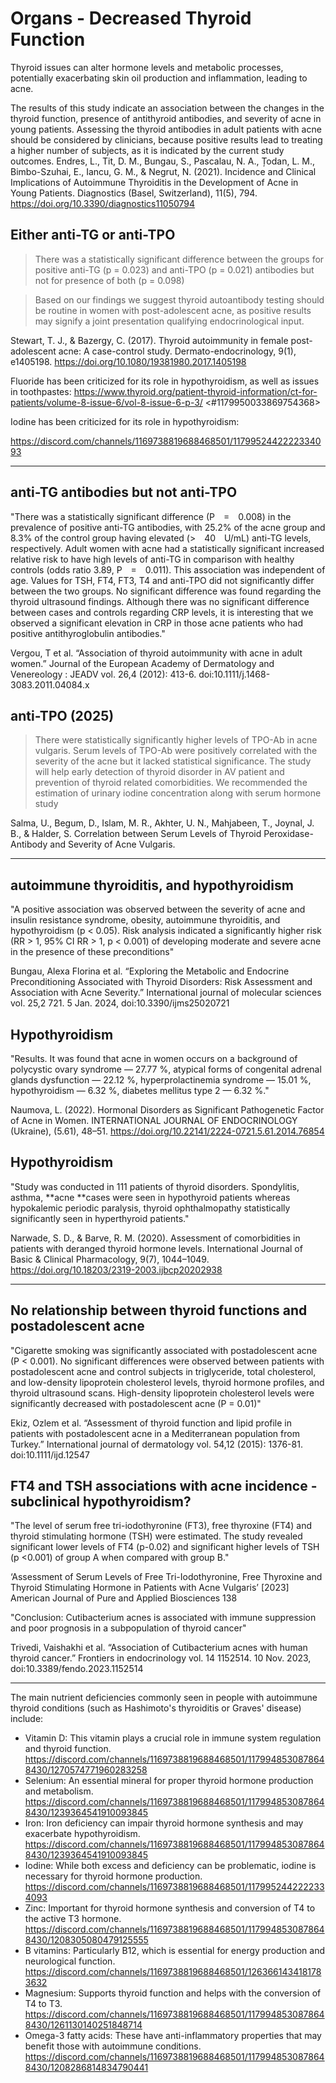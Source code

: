 # Organs - Decreased Thyroid Function

Thyroid issues can alter hormone levels and metabolic processes, potentially exacerbating skin oil production and inflammation, leading to acne.

The results of this study indicate an association between the changes in the thyroid function, presence of antithyroid antibodies, and severity of acne in young patients. Assessing the thyroid antibodies in adult patients with acne should be considered by clinicians, because positive results lead to treating a higher number of subjects, as it is indicated by the current study outcomes.
Endres, L., Tit, D. M., Bungau, S., Pascalau, N. A., Țodan, L. M., Bimbo-Szuhai, E., Iancu, G. M., & Negrut, N. (2021). Incidence and Clinical Implications of Autoimmune Thyroiditis in the Development of Acne in Young Patients. Diagnostics (Basel, Switzerland), 11(5), 794. https://doi.org/10.3390/diagnostics11050794

## Either anti-TG or anti-TPO
> There was a statistically significant difference between the groups for positive anti-TG (p = 0.023) and anti-TPO (p = 0.021) antibodies but not for presence of both (p = 0.098)

> Based on our findings we suggest thyroid autoantibody testing should be routine in women with post-adolescent acne, as positive results may signify a joint presentation qualifying endocrinological input.

Stewart, T. J., & Bazergy, C. (2017). Thyroid autoimmunity in female post-adolescent acne: A case-control study. Dermato-endocrinology, 9(1), e1405198. https://doi.org/10.1080/19381980.2017.1405198

Fluoride has been criticized for its role in hypothyroidism, as well as issues in toothpastes:
https://www.thyroid.org/patient-thyroid-information/ct-for-patients/volume-8-issue-6/vol-8-issue-6-p-3/
<#1179950033869754368> 

Iodine has been criticized for its role in hypothyroidism:

https://discord.com/channels/1169738819688468501/1179952442222334093

---

## anti-TG antibodies but not anti-TPO
"There was a statistically significant difference (P = 0.008) in the prevalence of positive anti-TG antibodies, with 25.2% of the acne group and 8.3% of the control group having elevated (> 40 U/mL) anti-TG levels, respectively. Adult women with acne had a statistically significant increased relative risk to have high levels of anti-TG in comparison with healthy controls (odds ratio 3.89, P = 0.011). This association was independent of age. Values for TSH, FT4, FT3, T4 and anti-TPO did not significantly differ between the two groups. No significant difference was found regarding the thyroid ultrasound findings. Although there was no significant difference between cases and controls regarding CRP levels, it is interesting that we observed a significant elevation in CRP in those acne patients who had positive antithyroglobulin antibodies."


Vergou, T et al. “Association of thyroid autoimmunity with acne in adult women.” Journal of the European Academy of Dermatology and Venereology : JEADV vol. 26,4 (2012): 413-6. doi:10.1111/j.1468-3083.2011.04084.x

## anti-TPO (2025)
> There were statistically significantly higher levels of TPO-Ab in acne vulgaris. Serum levels of TPO-Ab were positively correlated with the severity of the acne but it lacked statistical significance. The study will help early detection of thyroid disorder in AV patient and prevention of thyroid related comorbidities. We recommended the estimation of urinary iodine concentration along with serum hormone study

Salma, U., Begum, D., Islam, M. R., Akhter, U. N., Mahjabeen, T., Joynal, J. B., & Halder, S. Correlation between Serum Levels of Thyroid Peroxidase-Antibody and Severity of Acne Vulgaris.

---

## autoimmune thyroiditis, and hypothyroidism
"A positive association was observed between the severity of acne and insulin resistance syndrome, obesity, autoimmune thyroiditis, and hypothyroidism (p < 0.05). Risk analysis indicated a significantly higher risk (RR > 1, 95% CI RR > 1, p < 0.001) of developing moderate and severe acne in the presence of these preconditions"


Bungau, Alexa Florina et al. “Exploring the Metabolic and Endocrine Preconditioning Associated with Thyroid Disorders: Risk Assessment and Association with Acne Severity.” International journal of molecular sciences vol. 25,2 721. 5 Jan. 2024, doi:10.3390/ijms25020721

## Hypothyroidism
"Results. It was found that acne in women occurs on a background of polycystic ovary syndrome — 27.77 %, atypical forms of congenital adrenal glands dysfunction — 22.12 %, hyperprolactinemia syndrome — 15.01 %, hypothyroidism — 6.32 %, diabetes mellitus type 2 — 6.32 %."

Naumova, L. (2022). Hormonal Disorders as Significant Pathogenetic Factor of Acne in Women. INTERNATIONAL JOURNAL OF ENDOCRINOLOGY (Ukraine), (5.61), 48–51. https://doi.org/10.22141/2224-0721.5.61.2014.76854

## Hypothyroidism
"Study was conducted in 111 patients of thyroid disorders. Spondylitis, asthma, **acne **cases were seen in hypothyroid patients whereas hypokalemic periodic paralysis, thyroid ophthalmopathy statistically significantly seen in hyperthyroid patients."

Narwade, S. D., & Barve, R. M. (2020). Assessment of comorbidities in patients with deranged thyroid hormone levels. International Journal of Basic & Clinical Pharmacology, 9(7), 1044–1049. https://doi.org/10.18203/2319-2003.ijbcp20202938

---

## No relationship between thyroid functions and postadolescent acne

"Cigarette smoking was significantly associated with postadolescent acne (P < 0.001). No significant differences were observed between patients with postadolescent acne and control subjects in triglyceride, total cholesterol, and low-density lipoprotein cholesterol levels, thyroid hormone profiles, and thyroid ultrasound scans. High-density lipoprotein cholesterol levels were significantly decreased with postadolescent acne (P = 0.01)"

Ekiz, Ozlem et al. “Assessment of thyroid function and lipid profile in patients with postadolescent acne in a Mediterranean population from Turkey.” International journal of dermatology vol. 54,12 (2015): 1376-81. doi:10.1111/ijd.12547

## FT4 and TSH associations with acne incidence - subclinical hypothyroidism?
"The level of serum free tri-iodothyronine (FT3), free thyroxine (FT4) and thyroid stimulating hormone (TSH) were estimated. The study revealed significant lower levels of FT4 (p-0.02) and significant higher levels of TSH (p <0.001) of group A when compared with group B."

  ‘Assessment of Serum Levels of Free Tri-Iodothyronine, Free Thyroxine and Thyroid Stimulating Hormone in Patients with Acne Vulgaris’ [2023] American Journal of Pure and Applied Biosciences 138

"Conclusion: Cutibacterium acnes is associated with immune suppression and poor prognosis in a subpopulation of thyroid cancer"

Trivedi, Vaishakhi et al. “Association of Cutibacterium acnes with human thyroid cancer.” Frontiers in endocrinology vol. 14 1152514. 10 Nov. 2023, doi:10.3389/fendo.2023.1152514

---

The main nutrient deficiencies commonly seen in people with autoimmune thyroid conditions (such as Hashimoto's thyroiditis or Graves' disease) include:

- Vitamin D: This vitamin plays a crucial role in immune system regulation and thyroid function. https://discord.com/channels/1169738819688468501/1179948530878648430/1270574771960283258
- Selenium: An essential mineral for proper thyroid hormone production and metabolism. https://discord.com/channels/1169738819688468501/1179948530878648430/1239364541910093845
- Iron: Iron deficiency can impair thyroid hormone synthesis and may exacerbate hypothyroidism. https://discord.com/channels/1169738819688468501/1179948530878648430/1239364541910093845
- Iodine: While both excess and deficiency can be problematic, iodine is necessary for thyroid hormone production. https://discord.com/channels/1169738819688468501/1179952442222334093
- Zinc: Important for thyroid hormone synthesis and conversion of T4 to the active T3 hormone. https://discord.com/channels/1169738819688468501/1179948530878648430/1208305080479125555
- B vitamins: Particularly B12, which is essential for energy production and neurological function. https://discord.com/channels/1169738819688468501/1263661434181783632
- Magnesium: Supports thyroid function and helps with the conversion of T4 to T3.  https://discord.com/channels/1169738819688468501/1179948530878648430/1261130140251848714
- Omega-3 fatty acids: These have anti-inflammatory properties that may benefit those with autoimmune conditions. https://discord.com/channels/1169738819688468501/1179948530878648430/1208286814834790441
